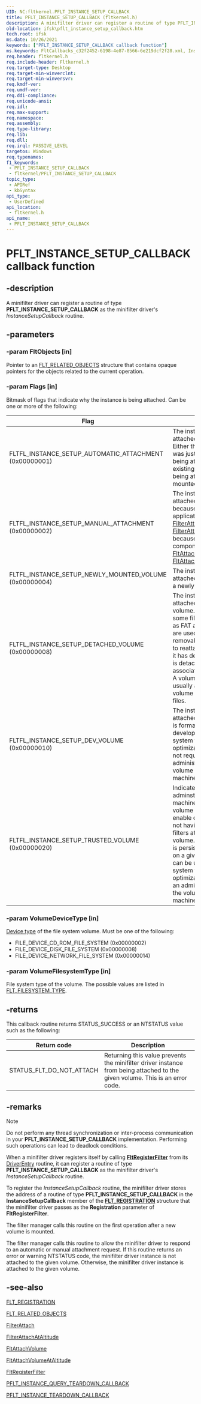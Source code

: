 ```yaml
---
UID: NC:fltkernel.PFLT_INSTANCE_SETUP_CALLBACK
title: PFLT_INSTANCE_SETUP_CALLBACK (fltkernel.h)
description: A minifilter driver can register a routine of type PFLT_INSTANCE_SETUP_CALLBACK as the minifilter driver's InstanceSetupCallback routine.
old-location: ifsk\pflt_instance_setup_callback.htm
tech.root: ifsk
ms.date: 10/26/2021
keywords: ["PFLT_INSTANCE_SETUP_CALLBACK callback function"]
ms.keywords: FltCallbacks_c32f2452-6198-4e87-8566-6e219dcf2f28.xml, InstanceSetupCallback, InstanceSetupCallback routine [Installable File System Drivers], PFLT_INSTANCE_SETUP_CALLBACK, fltkernel/InstanceSetupCallback, ifsk.pflt_instance_setup_callback
req.header: fltkernel.h
req.include-header: Fltkernel.h
req.target-type: Desktop
req.target-min-winverclnt: 
req.target-min-winversvr: 
req.kmdf-ver: 
req.umdf-ver: 
req.ddi-compliance: 
req.unicode-ansi: 
req.idl: 
req.max-support: 
req.namespace: 
req.assembly: 
req.type-library: 
req.lib: 
req.dll: 
req.irql: PASSIVE_LEVEL
targetos: Windows
req.typenames: 
f1_keywords:
 - PFLT_INSTANCE_SETUP_CALLBACK
 - fltkernel/PFLT_INSTANCE_SETUP_CALLBACK
topic_type:
 - APIRef
 - kbSyntax
api_type:
 - UserDefined
api_location:
 - fltkernel.h
api_name:
 - PFLT_INSTANCE_SETUP_CALLBACK
---
```


# PFLT_INSTANCE_SETUP_CALLBACK callback function

## -description

A minifilter driver can register a routine of type **PFLT_INSTANCE_SETUP_CALLBACK** as the minifilter driver's *InstanceSetupCallback* routine.

## -parameters

### -param FltObjects [in]

Pointer to an [FLT_RELATED_OBJECTS](ns-fltkernel-_flt_related_objects.md) structure that contains opaque pointers for the objects related to the current operation.

### -param Flags [in]

Bitmask of flags that indicate why the instance is being attached. Can be one or more of the following:

| Flag | Meaning |
| ---- | ------- |
| FLTFL_INSTANCE_SETUP_AUTOMATIC_ATTACHMENT (0x00000001) | The instance is being attached automatically. Either the minifilter driver was just loaded and is being attached to all existing volumes, or it is being attached to a newly mounted volume. |
| FLTFL_INSTANCE_SETUP_MANUAL_ATTACHMENT (0x00000002) | The instance is being attached manually because a user-mode application has called [FilterAttach](/windows/win32/api/fltuser/nf-fltuser-filterattach) or [FilterAttachAtAltitude](/windows/win32/api/fltuser/nf-fltuser-filterattachataltitude), or because a kernel-mode component has called [FltAttachVolume](nf-fltkernel-fltattachvolume.md) or [FltAttachVolumeAtAltitude](nf-fltkernel-fltattachvolumeataltitude.md) |
| FLTFL_INSTANCE_SETUP_NEWLY_MOUNTED_VOLUME (0x00000004) | The instance is being attached automatically to a newly mounted volume. |
| FLTFL_INSTANCE_SETUP_DETACHED_VOLUME (0x00000008) | The instance is being attached to a detached volume. It is possible, on some file systems (such as FAT and CDFS, which are used by some removable media drives), to reattach a volume after it has detached. A volume is detached if it has no associated storage stack. A volume in this state is usually a dismounted volume that still has open files. |
| FLTFL_INSTANCE_SETUP_DEV_VOLUME (0x00000010) | The instance is being attached to a volume that is formatted as a developer volume. File system filters can enable optimizations that does not require an administrator to trust the volume on a given machine. |
| FLTFL_INSTANCE_SETUP_TRUSTED_VOLUME (0x00000020) | Indicates that an adminstrator on a given machine had trust this volume and is willing to enable optimizations like not having anti-virus filters attach to the volume. This information is persisted in the registry on a given machine. This can be used by the file system filters to enable optimizations that require an administrator to trust the volume on a given machine. |

### -param VolumeDeviceType [in]

[Device type](/windows-hardware/drivers/kernel/specifying-device-types) of the file system volume. Must be one of the following:

* FILE_DEVICE_CD_ROM_FILE_SYSTEM (0x00000002)
* FILE_DEVICE_DISK_FILE_SYSTEM (0x00000008)
* FILE_DEVICE_NETWORK_FILE_SYSTEM (0x00000014)

### -param VolumeFilesystemType [in]

File system type of the volume. The possible values are listed in [FLT_FILESYSTEM_TYPE](../fltuserstructures/ne-fltuserstructures-_flt_filesystem_type.md).

## -returns

This callback routine returns STATUS_SUCCESS or an NTSTATUS value such as the following:

| Return code | Description |
| ----------- | ----------- |
| STATUS_FLT_DO_NOT_ATTACH | Returning this value prevents the minifilter driver instance from being attached to the given volume. This is an error code. |

## -remarks

> [!NOTE]
> Do not perform any thread synchronization or inter-process communication in your **PFLT_INSTANCE_SETUP_CALLBACK** implementation. Performing such operations can lead to deadlock conditions.

When a minifilter driver registers itself by calling [**FltRegisterFilter**](nf-fltkernel-fltregisterfilter.md) from its [DriverEntry](../wdm/nc-wdm-driver_initialize.md) routine, it can register a routine of type **PFLT_INSTANCE_SETUP_CALLBACK** as the minifilter driver's *InstanceSetupCallback* routine.

To register the *InstanceSetupCallback* routine, the minifilter driver stores the address of a routine of type **PFLT_INSTANCE_SETUP_CALLBACK** in the **InstanceSetupCallback** member of the [**FLT_REGISTRATION**](ns-fltkernel-_flt_registration.md) structure that the minifilter driver passes as the **Registration** parameter of **FltRegisterFilter**.

The filter manager calls this routine on the first operation after a new volume is mounted.

The filter manager calls this routine to allow the minifilter driver to respond to an automatic or manual attachment request. If this routine returns an error or warning NTSTATUS code, the minifilter driver instance is not attached to the given volume. Otherwise, the minifilter driver instance is attached to the given volume.

## -see-also

[FLT_REGISTRATION](ns-fltkernel-_flt_registration.md)

[FLT_RELATED_OBJECTS](ns-fltkernel-_flt_related_objects.md)

[FilterAttach](/windows/win32/api/fltuser/nf-fltuser-filterattach)

[FilterAttachAtAltitude](/windows/win32/api/fltuser/nf-fltuser-filterattachataltitude)

[FltAttachVolume](nf-fltkernel-fltattachvolume.md)

[FltAttachVolumeAtAltitude](nf-fltkernel-fltattachvolumeataltitude.md)

[FltRegisterFilter](nf-fltkernel-fltregisterfilter.md)

[PFLT_INSTANCE_QUERY_TEARDOWN_CALLBACK](nc-fltkernel-pflt_instance_query_teardown_callback.md)

[PFLT_INSTANCE_TEARDOWN_CALLBACK](nc-fltkernel-pflt_instance_teardown_callback.md)
